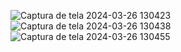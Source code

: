 ![Captura de tela 2024-03-26 130423](https://github.com/gabisponciano/MyWriteCode/assets/114237253/e605a50e-64d3-45d1-a7f8-d84390b7d406)
![Captura de tela 2024-03-26 130438](https://github.com/gabisponciano/MyWriteCode/assets/114237253/e8686934-9e03-4d31-ad0a-e6a5eac5534e)
![Captura de tela 2024-03-26 130455](https://github.com/gabisponciano/MyWriteCode/assets/114237253/dcfbe52e-9bf3-4780-a08c-f96e6aa30664)
